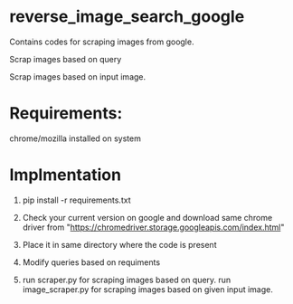 # reverse_image_search_google

Contains codes for scraping images from google.

Scrap images based on query

Scrap images based on input image.

# Requirements:
chrome/mozilla installed on system

# Implmentation
1) pip install -r requirements.txt

2) Check your current version on google and download same chrome driver from "https://chromedriver.storage.googleapis.com/index.html" 

3) Place it in same directory where the code is present

4) Modify queries based on requiments

5) run scraper.py for scraping images based on query. run image_scraper.py for scraping images based on given input image.


